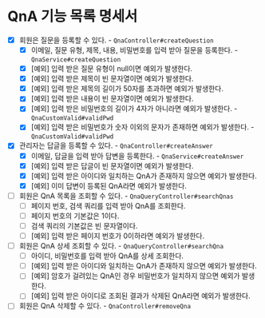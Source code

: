 # QnA 기능 목록 명세서

* [x] 회원은 질문을 등록할 수 있다. - `QnaController#createQuestion`
  * [x] 이메일, 질문 유형, 제목, 내용, 비밀번호를 입력 받아 질문을 등록한다. - `QnaService#createQuestion`
  * [x] [예외] 입력 받은 질문 유형이 null이면 예외가 발생한다.
  * [x] [예외] 입력 받은 제목이 빈 문자열이면 예외가 발생한다.
  * [x] [예외] 입력 받은 제목의 길이가 50자를 초과하면 예외가 발생한다.
  * [x] [예외] 입력 받은 내용이 빈 문자열이면 예외가 발생한다.
  * [x] [예외] 입력 받은 비밀번호의 길이가 4자가 아니라면 예외가 발생한다. - `QnaCustomValid#validPwd`
  * [x] [예외] 입력 받은 비밀번호가 숫자 이외의 문자가 존재하면 예외가 발생한다. - `QnaCustomValid#validPwd`
* [x] 관리자는 답글을 등록할 수 있다. - `QnaController#createAnswer`
  * [x] 이메일, 답글을 입력 받아 답변을 등록한다. - `QnaService#createAnswer`
  * [x] [예외] 입력 받은 답글이 빈 문자열이면 예외가 발생한다.
  * [x] [예외] 입력 받은 아이디와 일치하는 QnA가 존재하지 않으면 예외가 발생한다.
  * [x] [예외] 이미 답변이 등록된 QnA라면 예외가 발생한다.
* [ ] 회원은 QnA 목록을 조회할 수 있다. - `QnaQueryController#searchQnas`
  * [ ] 페이지 번호, 검색 쿼리를 입력 받아 QnA를 조회한다.
  * [ ] 페이지 번호의 기본값은 1이다.
  * [ ] 검색 쿼리의 기본값은 빈 문자열이다.
  * [ ] [예외] 입력 받은 페이지 번호가 0이하라면 예외가 발생한다.
* [ ] 회원은 QnA 상세 조회할 수 있다. - `QnaQueryController#searchQna`
  * [ ] 아이디, 비밀번호를 입력 받아 QnA를 상세 조회한다.
  * [ ] [예외] 입력 받은 아이디와 일치하는 QnA가 존재하지 않으면 예외가 발생한다.
  * [ ] [예외] 암호가 걸려있는 QnA인 경우 비밀번호가 일치하지 않으면 예외가 발생한다.
  * [ ] [예외] 입력 받은 아이디로 조회된 결과가 삭제된 QnA라면 예외가 발생한다.
* [ ] 회원은 QnA 삭제할 수 있다. - `QnaController#removeQna`